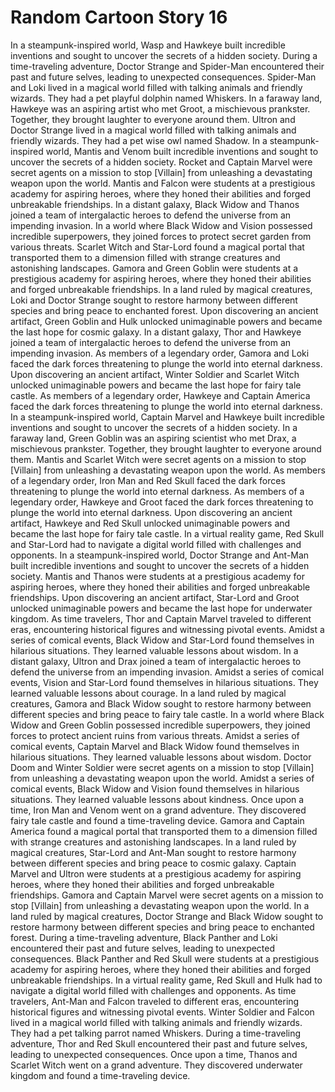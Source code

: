 # Random Cartoon Story 16

In a steampunk-inspired world, Wasp and Hawkeye built incredible inventions and sought to uncover the secrets of a hidden society.
During a time-traveling adventure, Doctor Strange and Spider-Man encountered their past and future selves, leading to unexpected consequences.
Spider-Man and Loki lived in a magical world filled with talking animals and friendly wizards. They had a pet playful dolphin named Whiskers.
In a faraway land, Hawkeye was an aspiring artist who met Groot, a mischievous prankster. Together, they brought laughter to everyone around them.
Ultron and Doctor Strange lived in a magical world filled with talking animals and friendly wizards. They had a pet wise owl named Shadow.
In a steampunk-inspired world, Mantis and Venom built incredible inventions and sought to uncover the secrets of a hidden society.
Rocket and Captain Marvel were secret agents on a mission to stop [Villain] from unleashing a devastating weapon upon the world.
Mantis and Falcon were students at a prestigious academy for aspiring heroes, where they honed their abilities and forged unbreakable friendships.
In a distant galaxy, Black Widow and Thanos joined a team of intergalactic heroes to defend the universe from an impending invasion.
In a world where Black Widow and Vision possessed incredible superpowers, they joined forces to protect secret garden from various threats.
Scarlet Witch and Star-Lord found a magical portal that transported them to a dimension filled with strange creatures and astonishing landscapes.
Gamora and Green Goblin were students at a prestigious academy for aspiring heroes, where they honed their abilities and forged unbreakable friendships.
In a land ruled by magical creatures, Loki and Doctor Strange sought to restore harmony between different species and bring peace to enchanted forest.
Upon discovering an ancient artifact, Green Goblin and Hulk unlocked unimaginable powers and became the last hope for cosmic galaxy.
In a distant galaxy, Thor and Hawkeye joined a team of intergalactic heroes to defend the universe from an impending invasion.
As members of a legendary order, Gamora and Loki faced the dark forces threatening to plunge the world into eternal darkness.
Upon discovering an ancient artifact, Winter Soldier and Scarlet Witch unlocked unimaginable powers and became the last hope for fairy tale castle.
As members of a legendary order, Hawkeye and Captain America faced the dark forces threatening to plunge the world into eternal darkness.
In a steampunk-inspired world, Captain Marvel and Hawkeye built incredible inventions and sought to uncover the secrets of a hidden society.
In a faraway land, Green Goblin was an aspiring scientist who met Drax, a mischievous prankster. Together, they brought laughter to everyone around them.
Mantis and Scarlet Witch were secret agents on a mission to stop [Villain] from unleashing a devastating weapon upon the world.
As members of a legendary order, Iron Man and Red Skull faced the dark forces threatening to plunge the world into eternal darkness.
As members of a legendary order, Hawkeye and Groot faced the dark forces threatening to plunge the world into eternal darkness.
Upon discovering an ancient artifact, Hawkeye and Red Skull unlocked unimaginable powers and became the last hope for fairy tale castle.
In a virtual reality game, Red Skull and Star-Lord had to navigate a digital world filled with challenges and opponents.
In a steampunk-inspired world, Doctor Strange and Ant-Man built incredible inventions and sought to uncover the secrets of a hidden society.
Mantis and Thanos were students at a prestigious academy for aspiring heroes, where they honed their abilities and forged unbreakable friendships.
Upon discovering an ancient artifact, Star-Lord and Groot unlocked unimaginable powers and became the last hope for underwater kingdom.
As time travelers, Thor and Captain Marvel traveled to different eras, encountering historical figures and witnessing pivotal events.
Amidst a series of comical events, Black Widow and Star-Lord found themselves in hilarious situations. They learned valuable lessons about wisdom.
In a distant galaxy, Ultron and Drax joined a team of intergalactic heroes to defend the universe from an impending invasion.
Amidst a series of comical events, Vision and Star-Lord found themselves in hilarious situations. They learned valuable lessons about courage.
In a land ruled by magical creatures, Gamora and Black Widow sought to restore harmony between different species and bring peace to fairy tale castle.
In a world where Black Widow and Green Goblin possessed incredible superpowers, they joined forces to protect ancient ruins from various threats.
Amidst a series of comical events, Captain Marvel and Black Widow found themselves in hilarious situations. They learned valuable lessons about wisdom.
Doctor Doom and Winter Soldier were secret agents on a mission to stop [Villain] from unleashing a devastating weapon upon the world.
Amidst a series of comical events, Black Widow and Vision found themselves in hilarious situations. They learned valuable lessons about kindness.
Once upon a time, Iron Man and Venom went on a grand adventure. They discovered fairy tale castle and found a time-traveling device.
Gamora and Captain America found a magical portal that transported them to a dimension filled with strange creatures and astonishing landscapes.
In a land ruled by magical creatures, Star-Lord and Ant-Man sought to restore harmony between different species and bring peace to cosmic galaxy.
Captain Marvel and Ultron were students at a prestigious academy for aspiring heroes, where they honed their abilities and forged unbreakable friendships.
Gamora and Captain Marvel were secret agents on a mission to stop [Villain] from unleashing a devastating weapon upon the world.
In a land ruled by magical creatures, Doctor Strange and Black Widow sought to restore harmony between different species and bring peace to enchanted forest.
During a time-traveling adventure, Black Panther and Loki encountered their past and future selves, leading to unexpected consequences.
Black Panther and Red Skull were students at a prestigious academy for aspiring heroes, where they honed their abilities and forged unbreakable friendships.
In a virtual reality game, Red Skull and Hulk had to navigate a digital world filled with challenges and opponents.
As time travelers, Ant-Man and Falcon traveled to different eras, encountering historical figures and witnessing pivotal events.
Winter Soldier and Falcon lived in a magical world filled with talking animals and friendly wizards. They had a pet talking parrot named Whiskers.
During a time-traveling adventure, Thor and Red Skull encountered their past and future selves, leading to unexpected consequences.
Once upon a time, Thanos and Scarlet Witch went on a grand adventure. They discovered underwater kingdom and found a time-traveling device.